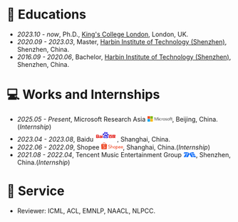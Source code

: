 
# 📖 Educations
- *2023.10 - now*, Ph.D., [King's College London](https://www.kcl.ac.uk/), London, UK.
- *2020.09 - 2023.03*, Master, [Harbin Institute of Technology (Shenzhen)](https://www.hitsz.edu.cn/), Shenzhen, China.
- *2016.09 - 2020.06*, Bachelor, [Harbin Institute of Technology (Shenzhen)](https://www.hitsz.edu.cn/), Shenzhen, China.

[//]: # (# 💬 Invited Talks)

[//]: # (- *2022.02*, Hosted MLNLP seminar \| [\[Video\]]&#40;https://www.bilibili.com/video/BV1wF411x7qh&#41;)

[//]: # (- *2021.06*, Audio & Speech Synthesis, Huawei internal talk)

[//]: # (- *2021.03*, Non-autoregressive Speech Synthesis, PaperWeekly & biendata \| [\[video\]]&#40;https://www.bilibili.com/video/BV1uf4y1t7Hr/&#41;)

[//]: # (- *2020.12*, Non-autoregressive Speech Synthesis, Huawei Noah's Ark Lab internal talk)

# 💻 Works and Internships
- *2025.05 - Present*, Microsoft Research Asia <img src='./images/microsoft_logo.svg' style="width: 4em;">, Beijing, China.(_Internship_)
- *2023.04 - 2023.08*, Baidu <img src='./images/baidu-ar21~bgwhite.svg' style="width: 3.5em;">, Shanghai, China.
- *2022.06 - 2022.09*, Shopee <img src='./images/shopee.svg' style="width: 3.5em;">, Shanghai, China.(_Internship_) 
- *2021.08 - 2022.04*, Tencent Music Entertainment Group <img src='./images/Tencent_Music.svg' style="width: 2em;">, Shenzhen, China.(_Internship_)

# 🫡 Service

- Reviewer: ICML, ACL, EMNLP, NAACL, NLPCC.